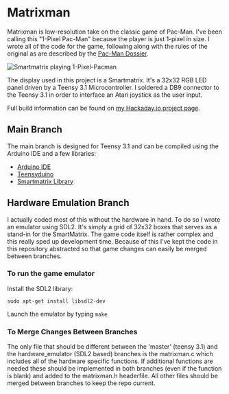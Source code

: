 # Matrixman

Matrixman is low-resolution take on the classic game of Pac-Man. I've been calling this "1-Pixel Pac-Man" because the player is just
1-pixel in size. I wrote all of the code for the game, following along with the rules of the original as are described by the 
[Pac-Man Dossier](http://home.comcast.net/~jpittman2/pacman/pacmandossier.html).

![Smartmatrix playing 1-Pixel-Pacman](https://cdn.hackaday.io/images/3899461432957388260.JPG)

The display used in this project is a Smartmatrix. It's a 32x32 RGB LED panel driven by a Teensy 3.1 Microcontroller. I soldered a DB9
connector to the Teensy 3.1 in order to interface an Atari joystick as the user input.

Full build information can be found on [my Hackaday.io project page](https://hackaday.io/project/6036-1-pixel-pac-man).

## Main Branch

The main branch is designed for Teensy 3.1 and can be compiled using the Arduino IDE and a few libraries:

* [Arduino IDE](http://www.arduino.cc/en/Main/Software)
* [Teensyduino](https://www.pjrc.com/teensy/teensyduino.html)
* [Smartmatrix Library](https://github.com/pixelmatix/SmartMatrix)

## Hardware Emulation Branch

I actually coded most of this without the hardware in hand. To do so I wrote an emulator using SDL2. It's simply a grid of
32x32 boxes that serves as a stand-in for the SmartMatrix. The game code itself is rather complex and this really sped up
development time. Because of this I've kept the code in this repository abstracted so that game changes can easily be merged
between branches.

### To run the game emulator

Install the SDL2 library:

```sudo apt-get install libsdl2-dev```

Launch the emulator by typing `make`

### To Merge Changes Between Branches

The only file that should be different between the 'master' (teensy 3.1) and the hardware_emulator (SDL2 based) branches
is the matrixman.c which includes all of the hardware specific functions. If additional functions are needed these should
be implemented in both branches (even if the function is blank) and added to the matrixman.h headerfile. All other files
should be merged between branches to keep the repo current.
